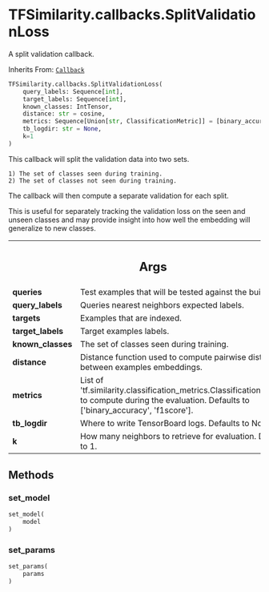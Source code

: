 # TFSimilarity.callbacks.SplitValidationLoss





A split validation callback.

Inherits From: [`Callback`](../../TFSimilarity/callbacks/Callback.md)

```python
TFSimilarity.callbacks.SplitValidationLoss(
    query_labels: Sequence[int],
    target_labels: Sequence[int],
    known_classes: IntTensor,
    distance: str = cosine,
    metrics: Sequence[Union[str, ClassificationMetric]] = [binary_accuracy, f1score],
    tb_logdir: str = None,
    k=1
)
```



<!-- Placeholder for "Used in" -->

This callback will split the validation data into two sets.

    1) The set of classes seen during training.
    2) The set of classes not seen during training.

The callback will then compute a separate validation for each split.

This is useful for separately tracking the validation loss on the seen and
unseen classes and may provide insight into how well the embedding will
generalize to new classes.

<!-- Tabular view -->
 <table class="responsive fixed orange">
<colgroup><col width="214px"><col></colgroup>
<tr><th colspan="2"><h2 class="add-link">Args</h2></th></tr>

<tr>
<td>
<b>queries</b>
</td>
<td>
Test examples that will be tested against the built index.
</td>
</tr><tr>
<td>
<b>query_labels</b>
</td>
<td>
Queries nearest neighbors expected labels.
</td>
</tr><tr>
<td>
<b>targets</b>
</td>
<td>
Examples that are indexed.
</td>
</tr><tr>
<td>
<b>target_labels</b>
</td>
<td>
Target examples labels.
</td>
</tr><tr>
<td>
<b>known_classes</b>
</td>
<td>
The set of classes seen during training.
</td>
</tr><tr>
<td>
<b>distance</b>
</td>
<td>
Distance function used to compute pairwise distance
between examples embeddings.
</td>
</tr><tr>
<td>
<b>metrics</b>
</td>
<td>
List of
'tf.similarity.classification_metrics.ClassificationMetric()` to
compute during the evaluation. Defaults to ['binary_accuracy',
'f1score'].
</td>
</tr><tr>
<td>
<b>tb_logdir</b>
</td>
<td>
Where to write TensorBoard logs. Defaults to None.
</td>
</tr><tr>
<td>
<b>k</b>
</td>
<td>
How many neighbors to retrieve for evaluation. Defaults to 1.
</td>
</tr>
</table>



## Methods

<h3 id="set_model">set_model</h3>

```python
set_model(
    model
)
```





<h3 id="set_params">set_params</h3>

```python
set_params(
    params
)
```







